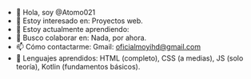 - 👋 Hola, soy @Atomo021
- 👀 Estoy interesado en: Proyectos web.
- 🌱 Estoy actualmente aprendiendo: 
- 💞️ Busco colaborar en: Nada, por ahora.
- 📫 Cómo contactarme: Gmail: oficialmoyihd@gmail.com
- 🔧 Lenguajes aprendidos: HTML (completo), CSS (a medias), JS (solo teoría), Kotlin (fundamentos básicos).

<!--
Atomo021/Atomo021 es un repositorio ✨ especial ✨ porque su `README.md` (este archivo) aparece en tu perfil de GitHub.
Puede hacer clic en el enlace Vista previa para ver los cambios.
-->
